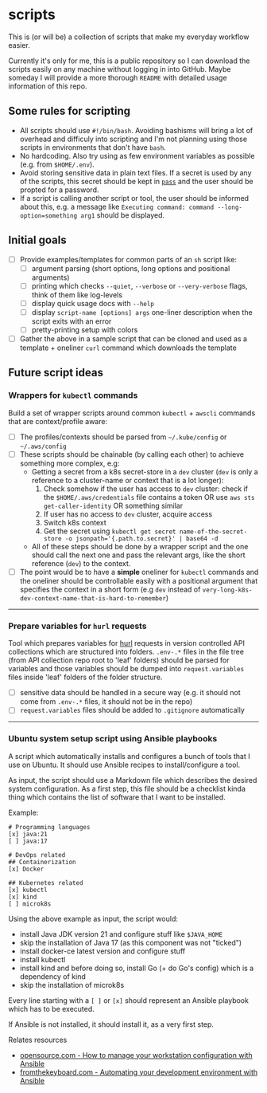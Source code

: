 # scripts
This is (or will be) a collection of scripts that make my everyday workflow easier.

Currently it's only for me, this is a public repository so I can download the scripts easily on any machine without logging in into GitHub. 
Maybe someday I will provide a more thorough `README` with detailed usage information of this repo.

## Some rules for scripting
- All scripts should use `#!/bin/bash`. Avoiding bashisms will bring a lot of overhead and difficuly into scripting and I'm not planning using those scripts in environments that don't have `bash`.
- No hardcoding. Also try using as few environment variables as possible (e.g. from `$HOME/.env`).
- Avoid storing sensitive data in plain text files. If a secret is used by any of the scripts, this secret should be kept in [`pass`](https://www.passwordstore.org/) and the user should be propted for a password.
- If a script is calling another script or tool, the user should be informed about this, e.g. a message like `Executing command: command --long-option=something arg1` should be displayed.


## Initial goals

- [ ] Provide examples/templates for common parts of an `sh` script like:
    - [ ]  argument parsing (short options, long options and positional arguments)
    - [ ]  printing which checks `--quiet`, `--verbose` or `--very-verbose` flags, think of them like log-levels
    - [ ]  display quick usage docs with `--help`
    - [ ]  display `script-name [options] args` one-liner description when the script exits with an error
    - [ ]  pretty-printing setup with colors
- [ ] Gather the above in a sample script that can be cloned and used as a template + oneliner `curl` command which downloads the template

## Future script ideas

### Wrappers for `kubectl` commands
Build a set of wrapper scripts around common `kubectl` + `awscli` commands that are context/profile aware:
- [ ] The profiles/contexts should be parsed from `~/.kube/config` or `~/.aws/config`
- [ ] These scripts should be chainable (by calling each other) to achieve something more complex, e.g:
    - Getting a secret from a k8s secret-store in a `dev` cluster (`dev` is only a reference to a cluster-name or context that is a lot longer):
        1. Check somehow if the user has access to `dev` cluster: check if the `$HOME/.aws/credentials` file contains a token OR use `aws sts get-caller-identity` OR something similar
        2. If user has no access to `dev` cluster, acquire access
        3. Switch k8s context
        4. Get the secret using `kubectl get secret name-of-the-secret-store -o jsonpath='{.path.to.secret}' | base64 -d`
    - All of these steps should be done by a wrapper script and the one should call the next one and pass the relevant args, like the short reference (`dev`) to the context.
- [ ] The point would be to have a **simple** oneliner for `kubectl` commands and the oneliner should be controllable easily with a positional argument that specifies the context in a short form (e.g `dev` instead of `very-long-k8s-dev-context-name-that-is-hard-to-remember`)

---

### Prepare variables for `hurl` requests
Tool which prepares variables for [hurl](https://hurl.dev/) requests in version controlled API collections which are structured into folders.
`.env-.*` files in the file tree (from API collection repo root to 'leaf' folders) should be parsed for variables and those variables should be dumped into `request.variables` files inside 'leaf' folders of the folder structure.
- [ ] sensitive data should be handled in a secure way (e.g. it should not come from `.env-.*` files, it should not be in the repo)
- [ ] `request.variables` files should be added to `.gitignore` automatically 

---

### Ubuntu system setup script using Ansible playbooks
A script which automatically installs and configures a bunch of tools that I use on Ubuntu.
It should use Ansible recipes to install/configure a tool.

As input, the script should use a Markdown file which describes the desired system configuration. As a first step, this file should be a checklist kinda thing which contains the list of software that I want to be installed.

Example:
```
# Programming languages
[x] java:21
[ ] java:17

# DevOps related
## Containerization
[x] Docker

## Kubernetes related
[x] kubectl
[x] kind
[ ] microk8s
```

Using the above example as input, the script would:
- install Java JDK version 21 and configure stuff like `$JAVA_HOME`
- skip the installation of Java 17 (as this component was not "ticked")
- install docker-ce latest version and configure stuff
- install kubectl
- install kind and before doing so, install Go (+ do Go's config) which is a dependency of kind
- skip the installation of microk8s

Every line starting with a `[ ]` or `[x]` should represent an Ansible playbook which has to be executed.

If Ansible is not installed, it should install it, as a very first step.

Relates resources
- [opensource.com - How to manage your workstation configuration with Ansible](https://opensource.com/article/18/3/manage-workstation-ansible)
- [fromthekeyboard.com - Automating your development environment with Ansible](https://www.fromthekeyboard.com/automating-development-environment-ansible/)
